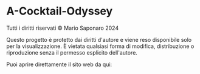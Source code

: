 # A-Cocktail-Odyssey

Tutti i diritti riservati © Mario Saponaro 2024

Questo progetto è protetto dai diritti d'autore e viene reso disponibile solo per la visualizzazione. È vietata qualsiasi forma di modifica, distribuzione o riproduzione senza il permesso esplicito dell'autore.

Puoi aprire direttamente il sito web da qui: 

